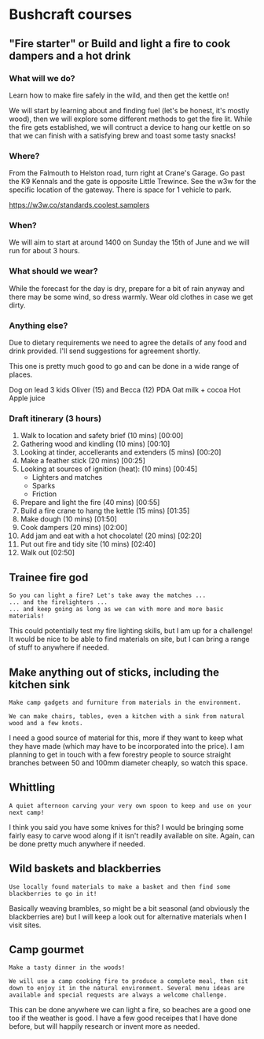 # Bushcraft courses

## "Fire starter" or Build and light a fire to cook dampers and a hot drink

### What will we do?

Learn how to make fire safely in the wild, and then get the kettle on!

We will start by learning about and finding fuel (let's be honest, it's mostly wood), then we will explore some different methods to get the fire lit.
While the fire gets established, we will contruct a device to hang our kettle on so that we can finish with a satisfying brew and toast some tasty snacks!

### Where?

From the Falmouth to Helston road, turn right at Crane's Garage. Go past the K9 Kennals and the gate is opposite Little Trewince. See the w3w for the specific location of the gateway. There is space for 1 vehicle to park.

https://w3w.co/standards.coolest.samplers

### When?

We will aim to start at around 1400 on Sunday the 15th of June and we will run for about 3 hours.

### What should we wear?

While the forecast for the day is dry, prepare for a bit of rain anyway and there may be some wind, so dress warmly. Wear old clothes in case we get dirty.

### Anything else?

Due to dietary requirements we need to agree the details of any food and drink provided. I'll send suggestions for agreement shortly.

This one is pretty much good to go and can be done in a wide range of places.

Dog on lead
3 kids
Oliver (15) and Becca (12)
PDA
Oat milk + cocoa
Hot Apple juice



### Draft itinerary (3 hours)

1. Walk to location and safety brief (10 mins) [00:00]
2. Gathering wood and kindling (10 mins) [00:10]
3. Looking at tinder, accellerants and extenders (5 mins) [00:20]
4. Make a feather stick (20 mins) [00:25]
5. Looking at sources of ignition (heat): (10 mins) [00:45]
   * Lighters and matches
   * Sparks
   * Friction
6. Prepare and light the fire (40 mins) [00:55]
7. Build a fire crane to hang the kettle (15 mins) [01:35]
8. Make dough (10 mins) [01:50]
9. Cook dampers (20 mins) [02:00]
10. Add jam and eat with a hot chocolate! (20 mins) [02:20]
11. Put out fire and tidy site (10 mins) [02:40]
12. Walk out [02:50]

## Trainee fire god

    So you can light a fire? Let's take away the matches ...
    ... and the firelighters ...
    ... and keep going as long as we can with more and more basic materials!

This could potentially test my fire lighting skills, but I am up for a challenge! It would be nice to be able to find materials on site, but I can bring a range of stuff to anywhere if needed.

## Make anything out of sticks, including the kitchen sink

    Make camp gadgets and furniture from materials in the environment.

    We can make chairs, tables, even a kitchen with a sink from natural wood and a few knots.

I need a good source of material for this, more if they want to keep what they have made (which may have to be incorporated into the price). I am planning to get in touch with a few forestry people to source straight branches between 50 and 100mm diameter cheaply, so watch this space.

## Whittling

    A quiet afternoon carving your very own spoon to keep and use on your next camp!

I think you said you have some knives for this? I would be bringing some fairly easy to carve wood along if it isn't readily available on site. Again, can be done pretty much anywhere if needed.

## Wild baskets and blackberries

    Use locally found materials to make a basket and then find some blackberries to go in it!

Basically weaving brambles, so might be a bit seasonal (and obviously the blackberries are) but I will keep a look out for alternative materials when I visit sites.

## Camp gourmet

    Make a tasty dinner in the woods!

    We will use a camp cooking fire to produce a complete meal, then sit down to enjoy it in the natural environment. Several menu ideas are available and special requests are always a welcome challenge.

This can be done anywhere we can light a fire, so beaches are a good one too if the weather is good. I have a few good receipes that I have done before, but will happily research or invent more as needed.
